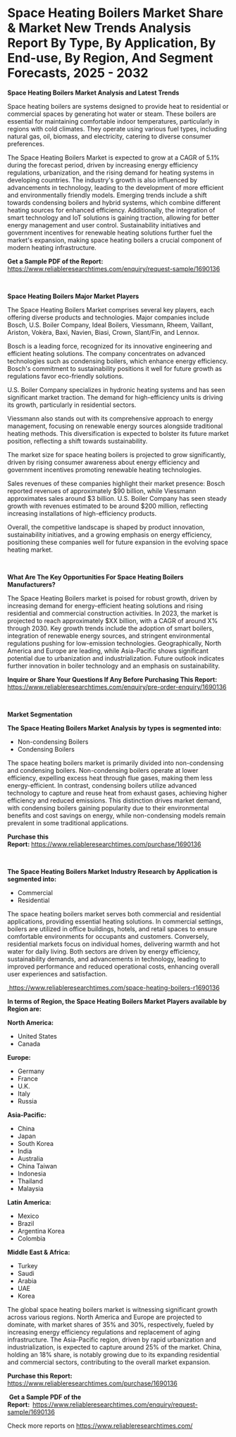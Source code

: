 <p><h1>Space Heating Boilers Market Share & Market New Trends Analysis Report By Type, By Application, By End-use, By Region, And Segment Forecasts, 2025 - 2032</h1></p><p><strong>Space Heating Boilers Market Analysis and Latest Trends</strong></p>
<p><p>Space heating boilers are systems designed to provide heat to residential or commercial spaces by generating hot water or steam. These boilers are essential for maintaining comfortable indoor temperatures, particularly in regions with cold climates. They operate using various fuel types, including natural gas, oil, biomass, and electricity, catering to diverse consumer preferences.</p><p>The Space Heating Boilers Market is expected to grow at a CAGR of 5.1% during the forecast period, driven by increasing energy efficiency regulations, urbanization, and the rising demand for heating systems in developing countries. The industry's growth is also influenced by advancements in technology, leading to the development of more efficient and environmentally friendly models. Emerging trends include a shift towards condensing boilers and hybrid systems, which combine different heating sources for enhanced efficiency. Additionally, the integration of smart technology and IoT solutions is gaining traction, allowing for better energy management and user control. Sustainability initiatives and government incentives for renewable heating solutions further fuel the market's expansion, making space heating boilers a crucial component of modern heating infrastructure.</p></p>
<p><strong>Get a Sample PDF of the Report:&nbsp;</strong> <a href="https://www.reliableresearchtimes.com/enquiry/request-sample/1690136?utm_campaign=2007&utm_medium=2&utm_source=Github&utm_content=ia&utm_term=07012025&utm_id=space-heating-boilers">https://www.reliableresearchtimes.com/enquiry/request-sample/1690136</a></p>
<p>&nbsp;</p>
<p><strong>Space Heating Boilers Major Market Players</strong></p>
<p><p>The Space Heating Boilers Market comprises several key players, each offering diverse products and technologies. Major companies include Bosch, U.S. Boiler Company, Ideal Boilers, Viessmann, Rheem, Vaillant, Ariston, Vokèra, Baxi, Navien, Biasi, Crown, Slant/Fin, and Lennox.</p><p>Bosch is a leading force, recognized for its innovative engineering and efficient heating solutions. The company concentrates on advanced technologies such as condensing boilers, which enhance energy efficiency. Bosch's commitment to sustainability positions it well for future growth as regulations favor eco-friendly solutions.</p><p>U.S. Boiler Company specializes in hydronic heating systems and has seen significant market traction. The demand for high-efficiency units is driving its growth, particularly in residential sectors. </p><p>Viessmann also stands out with its comprehensive approach to energy management, focusing on renewable energy sources alongside traditional heating methods. This diversification is expected to bolster its future market position, reflecting a shift towards sustainability.</p><p>The market size for space heating boilers is projected to grow significantly, driven by rising consumer awareness about energy efficiency and government incentives promoting renewable heating technologies. </p><p>Sales revenues of these companies highlight their market presence: Bosch reported revenues of approximately $90 billion, while Viessmann approximates sales around $3 billion. U.S. Boiler Company has seen steady growth with revenues estimated to be around $200 million, reflecting increasing installations of high-efficiency products.</p><p>Overall, the competitive landscape is shaped by product innovation, sustainability initiatives, and a growing emphasis on energy efficiency, positioning these companies well for future expansion in the evolving space heating market.</p></p>
<p>&nbsp;</p>
<p><strong>What Are The Key Opportunities For Space Heating Boilers Manufacturers?</strong></p>
<p><p>The Space Heating Boilers market is poised for robust growth, driven by increasing demand for energy-efficient heating solutions and rising residential and commercial construction activities. In 2023, the market is projected to reach approximately $XX billion, with a CAGR of around X% through 2030. Key growth trends include the adoption of smart boilers, integration of renewable energy sources, and stringent environmental regulations pushing for low-emission technologies. Geographically, North America and Europe are leading, while Asia-Pacific shows significant potential due to urbanization and industrialization. Future outlook indicates further innovation in boiler technology and an emphasis on sustainability.</p></p>
<p><strong>Inquire or Share Your Questions If Any Before Purchasing This Report:</strong> <a href="https://www.reliableresearchtimes.com/enquiry/pre-order-enquiry/1690136?utm_campaign=2007&utm_medium=2&utm_source=Github&utm_content=ia&utm_term=07012025&utm_id=space-heating-boilers">https://www.reliableresearchtimes.com/enquiry/pre-order-enquiry/1690136</a></p>
<p>&nbsp;</p>
<p><strong>Market Segmentation</strong></p>
<p><strong>The Space Heating Boilers Market Analysis by types is segmented into:</strong></p>
<p><ul><li>Non-condensing Boilers</li><li>Condensing Boilers</li></ul></p>
<p><p>The space heating boilers market is primarily divided into non-condensing and condensing boilers. Non-condensing boilers operate at lower efficiency, expelling excess heat through flue gases, making them less energy-efficient. In contrast, condensing boilers utilize advanced technology to capture and reuse heat from exhaust gases, achieving higher efficiency and reduced emissions. This distinction drives market demand, with condensing boilers gaining popularity due to their environmental benefits and cost savings on energy, while non-condensing models remain prevalent in some traditional applications.</p></p>
<p><strong>Purchase this Report:&nbsp;</strong><a href="https://www.reliableresearchtimes.com/purchase/1690136?utm_campaign=2007&utm_medium=2&utm_source=Github&utm_content=ia&utm_term=07012025&utm_id=space-heating-boilers">https://www.reliableresearchtimes.com/purchase/1690136</a></p>
<p>&nbsp;</p>
<p><strong>The Space Heating Boilers Market Industry Research by Application is segmented into:</strong></p>
<p><ul><li>Commercial</li><li>Residential</li></ul></p>
<p><p>The space heating boilers market serves both commercial and residential applications, providing essential heating solutions. In commercial settings, boilers are utilized in office buildings, hotels, and retail spaces to ensure comfortable environments for occupants and customers. Conversely, residential markets focus on individual homes, delivering warmth and hot water for daily living. Both sectors are driven by energy efficiency, sustainability demands, and advancements in technology, leading to improved performance and reduced operational costs, enhancing overall user experiences and satisfaction.</p></p>
<p><a href="https://www.reliableresearchtimes.com/space-heating-boilers-r1690136?utm_campaign=2007&utm_medium=2&utm_source=Github&utm_content=ia&utm_term=07012025&utm_id=space-heating-boilers">&nbsp;https://www.reliableresearchtimes.com/space-heating-boilers-r1690136</a></p>
<p><strong>In terms of Region, the Space Heating Boilers Market Players available by Region are:</strong></p>
<p>
    <p> <strong> North America: </strong>
        <ul>
            <li>United States</li>
            <li>Canada</li>
        </ul>
        </p> 
    <p> <strong> Europe: </strong>
        <ul>
            <li>Germany</li>
            <li>France</li>
            <li>U.K.</li>
            <li>Italy</li>
            <li>Russia</li>
        </ul>
        </p> 
    <p> <strong> Asia-Pacific: </strong>
        <ul>
            <li>China</li>
            <li>Japan</li>
            <li>South Korea</li>
            <li>India</li>
            <li>Australia</li>
            <li>China Taiwan</li>
            <li>Indonesia</li>
            <li>Thailand</li>
            <li>Malaysia</li>
        </ul>
        </p> 
    <p> <strong> Latin America: </strong>
        <ul>
            <li>Mexico</li>
            <li>Brazil</li>
            <li>Argentina Korea</li>
            <li>Colombia</li>
        </ul>
        </p> 
    <p> <strong> Middle East & Africa: </strong>
        <ul>
            <li>Turkey</li>
            <li>Saudi</li>
            <li>Arabia</li>
            <li>UAE</li>
            <li>Korea</li>
        </ul>
    </p>
    </p>
<p><p>The global space heating boilers market is witnessing significant growth across various regions. North America and Europe are projected to dominate, with market shares of 35% and 30%, respectively, fueled by increasing energy efficiency regulations and replacement of aging infrastructure. The Asia-Pacific region, driven by rapid urbanization and industrialization, is expected to capture around 25% of the market. China, holding an 18% share, is notably growing due to its expanding residential and commercial sectors, contributing to the overall market expansion.</p></p>
<p><strong>Purchase this Report: </strong><a href="https://www.reliableresearchtimes.com/purchase/1690136?utm_campaign=2007&utm_medium=2&utm_source=Github&utm_content=ia&utm_term=07012025&utm_id=space-heating-boilers">https://www.reliableresearchtimes.com/purchase/1690136</a></p>
<p>&nbsp;<strong>Get a Sample PDF of the Report:&nbsp;&nbsp;</strong><a href="https://www.reliableresearchtimes.com/enquiry/request-sample/1690136?utm_campaign=2007&utm_medium=2&utm_source=Github&utm_content=ia&utm_term=07012025&utm_id=space-heating-boilers">https://www.reliableresearchtimes.com/enquiry/request-sample/1690136</a></p>
<p><strong></strong></p>
<p>Check more reports on <a href="https://www.reliableresearchtimes.com/?utm_campaign=2007&utm_medium=2&utm_source=Github&utm_content=ia&utm_term=07012025&utm_id=space-heating-boilers">https://www.reliableresearchtimes.com/</a></p>